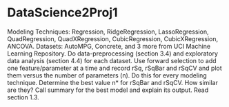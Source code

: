 # DataScience2Proj1
Modeling Techniques: Regression, RidgeRegression, LassoRegression, QuadRegression, QuadXRegression, CubicRegression, CubicXRegression, ANCOVA. Datasets: AutoMPG, Concrete, and 3 more from UCI Machine Learning Repository. Do data-preprocessing (section 3.4) and exploratory data analysis (section 4.4) for each dataset. Use forward selection to add one feature/parameter at a time and record rSq, rSqBar and rSqCV and plot them versus the number of parameters (n). Do this for every modeling technique. Determine the best value n* for rSqBar and rSqCV. How similar are they? Call summary for the best model and explain its output. Read section 1.3.
